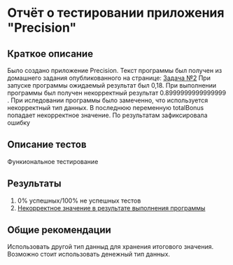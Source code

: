 # Отчёт о тестировании приложения "Precision"

## Краткое описание

Было создано приложение Precision. Текст программы был получен из домашнего задания опубликованного на странице: 
[Задача №2](https://github.com/netology-code/javaqa-homeworks/tree/master/programming#%D0%B7%D0%B0%D0%B4%D0%B0%D1%87%D0%B0-2---precision)
При запуске программы ожидаемый результат был 0,18. При выполнении программы был получен некорректный результат 0.8999999999999999 . 
При иследовании программы было замеченно, что используется некорректный тип данных. В последнюю переменную totalBonus попадает некорректное значение. 
По результатам зафиксировала ошибку

## Описание тестов

Функиональное тестирование

## Результаты

1. 0% успешных/100% не успешных тестов
2. [Некорректное значение в результате выполнения программы](https://github.com/JKorneva/JKorneva-java-2.2/issues/1)

## Общие рекомендации

Использовать другой тип данныд для хранения итогового значения. Возможно стоит использовать денежный тип данных.
